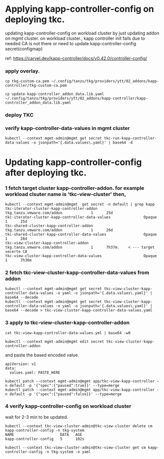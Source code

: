 # Applying kapp-controller-config on deploying tkc. 
updating kapp-controller-config on workload cluster by just updating addon on mgmt cluster.
on workload cluster., kapp controller init fails due to needed CA is not there or need to update kapp-controller-config secret(configmap) 

ref: https://carvel.dev/kapp-controller/docs/v0.42.0/controller-config/


### apply overlay.
```
cp tkg-custom-ca.pem ~/.config/tanzu/tkg/providers/ytt/02_addons/kapp-controller/tkg-custom-ca.pem

cp update-kapp-controller_addon_data.lib.yaml ~/.config/tanzu/tkg/providers/ytt/02_addons/kapp-controller/kapp-controller_addon_data.lib.yaml
```
### deploy TKC

### verify kapp-controller-data-values in mgmt cluster
```
kubectl --context mgmt-admin@mgmt get secret tkc-run-kapp-controller-data-values -o jsonpath='{.data.values\.yaml}' | base64 -d
```


# Updating kapp-controller-config after deploying tkc. 

### 1 fetch target cluster kapp-controller-addon. for example workload clsuter name is 'tkc-view-cluster' then, 
```
kubectl --context mgmt-admin@mgmt  get secret -n default | grep kapp
tkc-iterator-cluster-kapp-controller-addon                     tkg.tanzu.vmware.com/addon             1      25d
tkc-iterator-cluster-kapp-controller-data-values               Opaque                                 1      25d
tkc-shared-cluster-kapp-controller-addon                       tkg.tanzu.vmware.com/addon             1      26d
tkc-shared-cluster-kapp-controller-data-values                 Opaque                                 1      26d
tkc-view-cluster-kapp-controller-addon                         tkg.tanzu.vmware.com/addon             1      7h37m.    < --- target secerte CA
tkc-view-cluster-kapp-controller-data-values                   Opaque                                 1      7h36m
```
### 2 fetch tkc-view-cluster-kapp-controller-data-values from addon
```
kubectl --context mgmt-admin@mgmt get secret tkc-view-cluster-kapp-controller-data-values -o yaml -o jsonpath='{.data.values\.yaml}' | base64 --decode
kubectl --context mgmt-admin@mgmt get secret tkc-view-cluster-kapp-controller-data-values -o yaml -o jsonpath='{.data.values\.yaml}' | base64 --decode > tkc-view-cluster-kapp-controller-data-values.yaml
```

### 3 apply to tkc-view-cluster-kapp-controller-addon
```
cat tkc-view-kapp-controller-data-values.yml | base64 -w0
```

```
kubectl --context mgmt-admin@mgmt edit secret tkc-view-cluster-kapp-controller-addon
```
and paste the based encoded value.
```
apiVersion: v1
data:
  values.yaml: PASTE_HERE 
```
```
kubectl patch --context mgmt-admin@mgmt app/tkc-view-kapp-controller -n default -p '{"spec":{"paused":true}}' --type=merge
kubectl patch --context mgmt-admin@mgmt app/tkc-view-kapp-controller -n default -p '{"spec":{"paused":false}}' --type=merge
```


### 4 verify kapp-controller-config on workload cluster 
wait for 2-3 min to be updated.
```
kubectl --context tkc-view-cluster-admin@tkc-view-cluster delete cm kapp-controller-config -n tkg-system
NAME                     DATA   AGE
kapp-controller-config   5      102s

kubectl --context tkc-view-cluster-admin@tkc-view-cluster get cm kapp-controller-config -n tkg-system -o yaml
```


